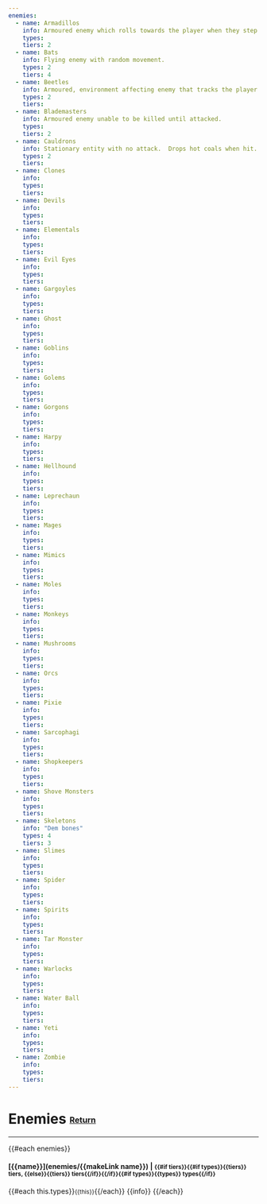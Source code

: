 ```yaml
---
enemies:
  - name: Armadillos
    info: Armoured enemy which rolls towards the player when they step into its line of sight.
    types:
    tiers: 2
  - name: Bats
    info: Flying enemy with random movement.
    types: 2
    tiers: 4
  - name: Beetles
    info: Armoured, environment affecting enemy that tracks the player.
    types: 2
    tiers:
  - name: Blademasters
    info: Armoured enemy unable to be killed until attacked.
    types:
    tiers: 2
  - name: Cauldrons
    info: Stationary entity with no attack.  Drops hot coals when hit.
    types: 2
    tiers: 
  - name: Clones
    info:
    types:
    tiers:
  - name: Devils
    info:
    types:
    tiers:
  - name: Elementals
    info:
    types:
    tiers:
  - name: Evil Eyes
    info:
    types:
    tiers:
  - name: Gargoyles
    info:
    types:
    tiers:
  - name: Ghost
    info:
    types:
    tiers:
  - name: Goblins
    info:
    types:
    tiers:
  - name: Golems
    info:
    types:
    tiers:
  - name: Gorgons
    info:
    types:
    tiers:
  - name: Harpy
    info:
    types:
    tiers:
  - name: Hellhound
    info:
    types:
    tiers:
  - name: Leprechaun
    info:
    types:
    tiers:
  - name: Mages
    info:
    types:
    tiers:
  - name: Mimics
    info:
    types:
    tiers:
  - name: Moles
    info:
    types:
    tiers:
  - name: Monkeys
    info:
    types:
    tiers:
  - name: Mushrooms
    info:
    types:
    tiers:
  - name: Orcs
    info:
    types:
    tiers:
  - name: Pixie
    info:
    types:
    tiers:
  - name: Sarcophagi
    info:
    types:
    tiers:
  - name: Shopkeepers
    info:
    types:
    tiers:
  - name: Shove Monsters
    info:
    types:
    tiers:
  - name: Skeletons
    info: "Dem bones"
    types: 4
    tiers: 3
  - name: Slimes
    info:
    types:
    tiers:
  - name: Spider
    info:
    types:
    tiers:
  - name: Spirits
    info:
    types:
    tiers:
  - name: Tar Monster
    info:
    types:
    tiers:
  - name: Warlocks
    info:
    types:
    tiers:
  - name: Water Ball
    info:
    types:
    tiers:
  - name: Yeti
    info:
    types:
    tiers:
  - name: Zombie
    info:
    types:
    tiers:
---  
```

# Enemies <small><sub><sup>[Return](./)</sup></sub></small>
---
{{#each enemies}}
#### [{{name}}](enemies/{{makeLink name}}) | <small>{{#if tiers}}{{#if types}}{{tiers}} tiers, {{else}}{{tiers}} tiers{{/if}}{{/if}}{{#if types}}{{types}} types{{/if}}</small>

{{#each this.types}}<small>{{this}}</small>{{/each}}
{{info}}
{{/each}}
